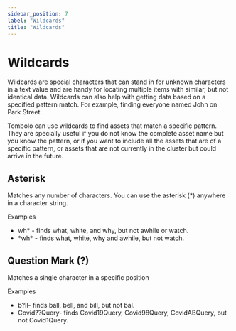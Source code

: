 ```yaml
---
sidebar_position: 7
label: "Wildcards"
title: "Wildcards"
---
```


# Wildcards

Wildcards are special characters that can stand in for unknown characters in a text value and are handy for
locating multiple items with similar, but not identical data. Wildcards can also help with getting data based on
a specified pattern match. For example, finding everyone named John on Park Street.

Tombolo can use wildcards to find assets that match a specific pattern. They are specially useful if you do not
know the complete asset name but you know the pattern, or if you want to include all the assets that are of a
specific pattern, or assets that are not currently in the cluster but could arrive in the future.

## Asterisk

Matches any number of characters. You can use the asterisk <span>(\*)</span> anywhere in a character string.

Examples

<ul>
    <li>
        <span>wh*</span> - finds what, white, and why, but not awhile or watch.
    </li>
    <li>
        <span>*wh*</span> - finds what, white, why and awhile, but not watch.
    </li>
</ul>

## Question Mark (?)

Matches a single character in a specific position

Examples

<ul>
    <li>
        b?ll- finds ball, bell, and bill, but not bal.
    </li>
    <li>
        Covid??Query- finds Covid19Query, Covid98Query, CovidABQuery, but not Covid1Query.
    </li>
</ul>
